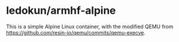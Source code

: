 # ledokun/armhf-alpine
This is a simple Alpine Linux container, with the modified QEMU from https://github.com/resin-io/qemu/commits/qemu-execve.
